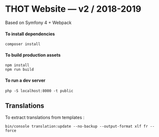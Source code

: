 # THOT Website — v2 / 2018-2019

Based on Symfony 4 + Webpack

#### To install dependencies

    composer install

#### To build production assets

    npm install
    npm run build

#### To run a dev server

    php -S localhost:8000 -t public

## Translations

To extract translations from templates :

    bin/console translation:update --no-backup --output-format xlf fr --force
